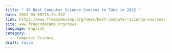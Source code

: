```yaml
---
title: " 10 Best Computer Science Courses to Take in 2022 "
date: 2022-03-08T15:23:25Z
link: https://www.freecodecamp.org/news/best-computer-science-courses/?utm_medium=RSS&utm_source=news.12bit.vn
site: www.freecodecamp.org/news
language: English
category:
  -  Computer Science 
draft: false
---
```


